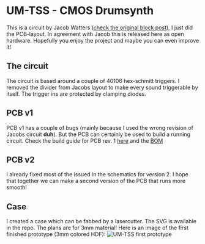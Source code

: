# UM-TSS - CMOS Drumsynth
This is a circuit by Jacob Watters ([check the original block post](http://www.jacobwatters.com/blog/um-tss-drum-machine/)), I just did the PCB-layout. In agreement with Jacob this is released here as open hardware. Hopefully you enjoy the project and maybe you can even improve it!

## The circuit
The circuit is based around a couple of 40106 hex-schmitt triggers. I removed the divider from Jacobs layout to make every sound triggerable by itself. The trigger ins are protected by clamping diodes.

## PCB v1
PCB v1 has a couple of bugs (mainly because I used the wrong revision of Jacobs circuit **duh**). But the PCB can certainly be used to build a running circuit. Check the build guide for PCB rev. 1 [here](https://github.com/tommueller/UM-TSS/blob/master/schematics%20v1/BUILD.md) and the [BOM](https://github.com/tommueller/UM-TSS/blob/master/schematics%20v1/BOM.ods?raw=true)

## PCB v2
I already fixed most of the issued in the schematics for version 2. I hope that together we can make a second version of the PCB that runs more smooth!

## Case
I created a case which can be fabbed by a lasercutter. The SVG is available in the repo. The plans are for 3mm material! Here is an image of the first finished prototype (3mm colored HDF): ![UM-TSS first prototype](https://raw.githubusercontent.com/tommueller/UM-TSS/master/front-on.JPG)
